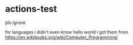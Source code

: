 # actions-test
pls ignore

for languages i didn't even know hello world i got them from https://en.wikibooks.org/wiki/Computer_Programming/
